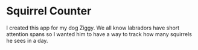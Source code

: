 # Squirrel Counter
I created this app for my dog Ziggy.
We all know labradors have short attention spans so I wanted him to have a way to track how many squirrels he sees in a day.
